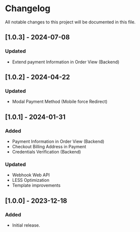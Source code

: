 # Changelog
All notable changes to this project will be documented in this file.

## [1.0.3] - 2024-07-08

### Updated
- Extend payment Information in Order View (Backend)

## [1.0.2] - 2024-04-22

### Updated
- Modal Payment Method (Mobile force Redirect)

## [1.0.1] - 2024-01-31

### Added
- Payment Information in Order View (Backend)
- Checkout Billing Address in Payment
- Credentials Verification (Backend)

### Updated
- Webhook Web API
- LESS Optimization
- Template improvements

## [1.0.0] - 2023-12-18

### Added
- Initial release.